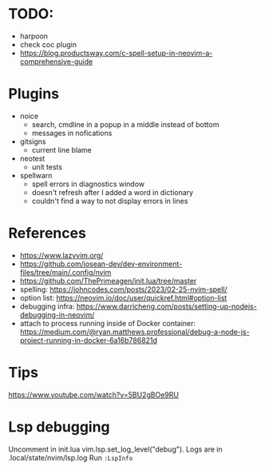 # TODO:

- harpoon
- check coc plugin
- https://blog.productsway.com/c-spell-setup-in-neovim-a-comprehensive-guide

# Plugins

- noice
  - search, cmdline in a popup in a middle instead of bottom
  - messages in nofications
- gitsigns
  - current line blame
- neotest
  - unit tests
- spellwarn
  - spell errors in diagnostics window
  * doesn't refresh after I added a word in dictionary
  * couldn't find a way to not display errors in lines

# References

- https://www.lazyvim.org/
- https://github.com/josean-dev/dev-environment-files/tree/main/.config/nvim
- https://github.com/ThePrimeagen/init.lua/tree/master
- spelling: https://johncodes.com/posts/2023/02-25-nvim-spell/
- option list: https://neovim.io/doc/user/quickref.html#option-list
- debugging infra: https://www.darricheng.com/posts/setting-up-nodejs-debugging-in-neovim/
- attach to process running inside of Docker container: https://medium.com/@ryan.matthews.professional/debug-a-node-js-project-running-in-docker-6a16b786821d

# Tips

https://www.youtube.com/watch?v=5BU2gBOe9RU

# Lsp debugging

Uncomment in init.lua vim.lsp.set_log_level("debug"). Logs are in .local/state/nvim/lsp.log
Run `:LspInfo`
